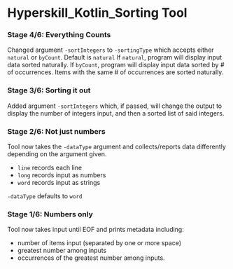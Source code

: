 # Hyperskill_Kotlin_Sorting Tool

### Stage 4/6: Everything Counts

Changed argument `-sortIntegers` to `-sortingType` which accepts either `natural` or `byCount`. Default is `natural`
If `natural`, program will display input data sorted naturally.
If `byCount`, program will display input data sorted by # of occurrences. Items with the same # of occurrences are sorted naturally.

### Stage 3/6: Sorting it out

Added argument `-sortIntegers` which, if passed, will change the output to display the number of integers input, and then a sorted list of said integers.

### Stage 2/6: Not just numbers

Tool now takes the `-dataType` argument and collects/reports data differently depending on the argument given.
- `line` records each line
- `long` records input as numbers
- `word` records input as strings

`-dataType` defaults to `word`

### Stage 1/6: Numbers only

Tool now takes input until EOF and prints metadata including:
- number of items input (separated by one or more space)
- greatest number among inputs
- occurrences of the greatest number among inputs.
